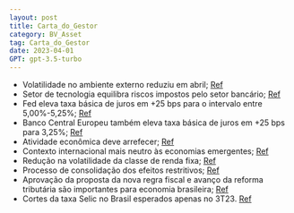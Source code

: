 ```yaml
---
layout: post
title: Carta_do_Gestor
category: BV_Asset
tag: Carta_do_Gestor
date: 2023-04-01
GPT: gpt-3.5-turbo
---
```


- Volatilidade no ambiente externo reduziu em abril;
<a href="#" onclick="search_on_pdf('INTERNOINTERNOCarta do GestorAbril de 2023INTERNOINTERNOBV assetCarta aos Cotistas O Cenário')">Ref</a>
- Setor de tecnologia equilibra riscos impostos pelo setor bancário;
<a href="#" onclick="search_on_pdf('oqueajudouacontrabalancear os riscos anteriormente mencionados impostos pelo setor bancário. As ')">Ref</a>
- Fed eleva taxa básica de juros em +25 bps para o intervalo entre 5,00%-5,25%;
<a href="#" onclick="search_on_pdf('ser majoritárias. De fato, no início de maio, o FOMC referendou-as, subindo a taxa básica de jurose')">Ref</a>
- Banco Central Europeu também eleva taxa básica de juros em +25 bps para 3,25%;
<a href="#" onclick="search_on_pdf('ser majoritárias. De fato, no início de maio, o FOMC referendou-as, subindo a taxa básica de jurose')">Ref</a>
- Atividade econômica deve arrefecer;
<a href="#" onclick="search_on_pdf('sinalizado por eles, agora, devemos seguir numa fase de consolidação dos efeitos restritivos quedev')">Ref</a>
- Contexto internacional mais neutro às economias emergentes;
<a href="#" onclick="search_on_pdf('objetivos.Neste ínterim, o contexto internacional mostra-se mais neutro às economias emergentes. A')">Ref</a>
- Redução na volatilidade da classe de renda fixa;
<a href="#" onclick="search_on_pdf('reduzir a excessiva volatilidade, principalmente, na classe de renda fixa. Com taxas de juros ainda')">Ref</a>
- Processo de consolidação dos efeitos restritivos;
<a href="#" onclick="search_on_pdf('sinalizado por eles, agora, devemos seguir numa fase de consolidação dos efeitos restritivos quedev')">Ref</a>
- Aprovação da proposta da nova regra fiscal e avanço da reforma tributária são importantes para economia brasileira;
<a href="#" onclick="search_on_pdf('discussões da reforma tributária possam gerar valência positiva para a perspectiva da economia nomé')">Ref</a>
- Cortes da taxa Selic no Brasil esperados apenas no 3T23.
<a href="#" onclick="search_on_pdf('porém com serviços ainda pressionados. Logo, cortes da taxa Selic não devem vir antes do 3T23.Fonte')">Ref</a>
